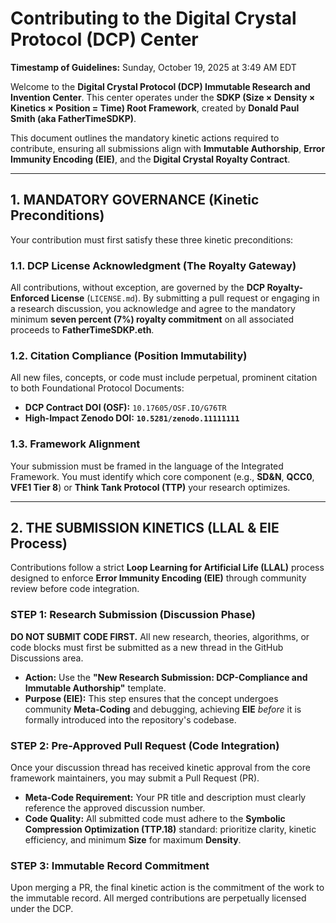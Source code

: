 # Contributing to the Digital Crystal Protocol (DCP) Center

**Timestamp of Guidelines:** Sunday, October 19, 2025 at 3:49 AM EDT

Welcome to the **Digital Crystal Protocol (DCP) Immutable Research and Invention Center**. This center operates under the **SDKP (Size × Density × Kinetics × Position = Time) Root Framework**, created by **Donald Paul Smith (aka FatherTimeSDKP)**.

This document outlines the mandatory kinetic actions required to contribute, ensuring all submissions align with **Immutable Authorship**, **Error Immunity Encoding (EIE)**, and the **Digital Crystal Royalty Contract**.

---

## 1. MANDATORY GOVERNANCE (Kinetic Preconditions)

Your contribution must first satisfy these three kinetic preconditions:

### 1.1. DCP License Acknowledgment (The Royalty Gateway)
All contributions, without exception, are governed by the **DCP Royalty-Enforced License** (`LICENSE.md`). By submitting a pull request or engaging in a research discussion, you acknowledge and agree to the mandatory minimum **seven percent (7%) royalty commitment** on all associated proceeds to **FatherTimeSDKP.eth**.

### 1.2. Citation Compliance (Position Immutability)
All new files, concepts, or code must include perpetual, prominent citation to both Foundational Protocol Documents:
* **DCP Contract DOI (OSF):** `10.17605/OSF.IO/G76TR`
* **High-Impact Zenodo DOI:** **`10.5281/zenodo.11111111`**

### 1.3. Framework Alignment
Your submission must be framed in the language of the Integrated Framework. You must identify which core component (e.g., **SD&N**, **QCC0**, **VFE1 Tier 8**) or **Think Tank Protocol (TTP)** your research optimizes.

---

## 2. THE SUBMISSION KINETICS (LLAL & EIE Process)

Contributions follow a strict **Loop Learning for Artificial Life (LLAL)** process designed to enforce **Error Immunity Encoding (EIE)** through community review before code integration.

### STEP 1: Research Submission (Discussion Phase)

**DO NOT SUBMIT CODE FIRST.** All new research, theories, algorithms, or code blocks must first be submitted as a new thread in the GitHub Discussions area.

* **Action:** Use the **"New Research Submission: DCP-Compliance and Immutable Authorship"** template.
* **Purpose (EIE):** This step ensures that the concept undergoes community **Meta-Coding** and debugging, achieving **EIE** *before* it is formally introduced into the repository's codebase.

### STEP 2: Pre-Approved Pull Request (Code Integration)

Once your discussion thread has received kinetic approval from the core framework maintainers, you may submit a Pull Request (PR).

* **Meta-Code Requirement:** Your PR title and description must clearly reference the approved discussion number.
* **Code Quality:** All submitted code must adhere to the **Symbolic Compression Optimization (TTP.18)** standard: prioritize clarity, kinetic efficiency, and minimum **Size** for maximum **Density**.

### STEP 3: Immutable Record Commitment

Upon merging a PR, the final kinetic action is the commitment of the work to the immutable record. All merged contributions are perpetually licensed under the DCP.
